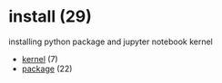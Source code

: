 # install (29)
installing python package and jupyter notebook kernel

+ [kernel](kernel/README.md) (7)
+ [package](package/README.md) (22)
